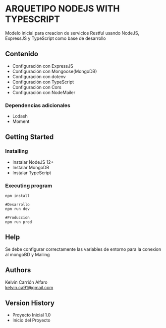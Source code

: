 # ARQUETIPO NODEJS WITH TYPESCRIPT

Modelo inicial para creacion de servicios Restful usando NodeJS, ExpressJS y TypeScript como base de desarrollo

## Contenido

- Configuración con ExpressJS
- Configuración con Mongoose(MongoDB)
- Configuración con dotenv
- Configuración con TypeScript
- Configuración con Cors
- Configuración con NodeMailer

### Dependencias adicionales

- Lodash
- Moment

## Getting Started

### Installing

- Instalar NodeJS 12+
- Instalar MongoDB
- Instalar TypeScript

### Executing program

```
npm install

#Desarrollo
npm run dev

#Produccion
npm run prod
```

## Help

Se debe configurar correctamente las variables de entorno para la conexion al mongoBD y Mailing

## Authors

Kelvin Carrión Alfaro  
[kelvin.ca91@gmail.com](mailto:kelvin.ca91@gmail.com)

## Version History

- Proyecto Inicial 1.0
- Inicio del Proyecto
